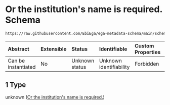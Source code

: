 # Or the institution's name is required. Schema

```txt
https://raw.githubusercontent.com/EbiEga/ega-metadata-schema/main/schemas/EGA.common-definitions.json#/$defs/contactDetails/anyOf/1
```



| Abstract            | Extensible | Status         | Identifiable            | Custom Properties | Additional Properties | Access Restrictions | Defined In                                                                                           |
| :------------------ | :--------- | :------------- | :---------------------- | :---------------- | :-------------------- | :------------------ | :--------------------------------------------------------------------------------------------------- |
| Can be instantiated | No         | Unknown status | Unknown identifiability | Forbidden         | Allowed               | none                | [EGA.common-definitions.json\*](../../../schemas/EGA.common-definitions.json "open original schema") |

## 1 Type

unknown ([Or the institution's name is required.](ega-4-defs-contact-details-anyof-or-the-institutions-name-is-required.md))
